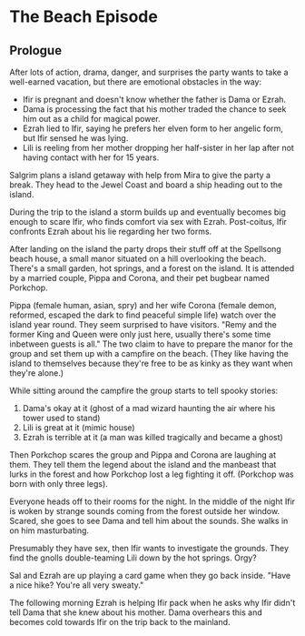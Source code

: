 # The Beach Episode

## Prologue
After lots of action, drama, danger, and surprises the party wants to take a well-earned vacation, but there are emotional obstacles in the way:

- Ifir is pregnant and doesn't know whether the father is Dama or Ezrah.
- Dama is processing the fact that his mother traded the chance to seek him out as a child for magical power.
- Ezrah lied to Ifir, saying he prefers her elven form to her angelic form, but Ifir sensed he was lying.
- Lili is reeling from her mother dropping her half-sister in her lap after not having contact with her for 15 years.

Salgrim plans a island getaway with help from Mira to give the party a break. They head to the Jewel Coast and board a ship heading out to the island.

During the trip to the island a storm builds up and eventually becomes big enough to scare Ifir, who finds comfort via sex with Ezrah. Post-coitus, Ifir confronts Ezrah about his lie regarding her two forms.

After landing on the island the party drops their stuff off at the Spellsong beach house, a small manor situated on a hill overlooking the beach. There's a small garden, hot springs, and a forest on the island. It is attended by a married couple, Pippa and Corona, and their pet bugbear named Porkchop.

Pippa (female human, asian, spry) and her wife Corona (female demon, reformed, escaped the dark to find peaceful simple life) watch over the island year round. They seem surprised to have visitors. "Remy and the former King and Queen were only just here, usually there's some time inbetween guests is all." The two claim to have to prepare the manor for the group and set them up with a campfire on the beach. (They like having the island to themselves because they're free to be as kinky as they want when they're alone.)

While sitting around the campfire the group starts to tell spooky stories:

1. Dama's okay at it (ghost of a mad wizard haunting the air where his tower used to stand)
2. Lili is great at it (mimic house)
3. Ezrah is terrible at it (a man was killed tragically and became a ghost)

Then Porkchop scares the group and Pippa and Corona are laughing at them. They tell them the legend about the island and the manbeast that lurks in the forest and how Porkchop lost a leg fighting it off. (Porkchop was born with only three legs).

Everyone heads off to their rooms for the night. In the middle of the night Ifir is woken by strange sounds coming from the forest outside her window. Scared, she goes to see Dama and tell him about the sounds. She walks in on him masturbating.

Presumably they have sex, then Ifir wants to investigate the grounds. They find the gnolls double-teaming Lili down by the hot springs. Orgy?

Sal and Ezrah are up playing a card game when they go back inside. "Have a nice hike? You're all very sweaty."

The following morning Ezrah is helping Ifir pack when he asks why Ifir didn't tell Dama that she knew about his mother. Dama overhears this and becomes cold towards Ifir on the trip back to the mainland.